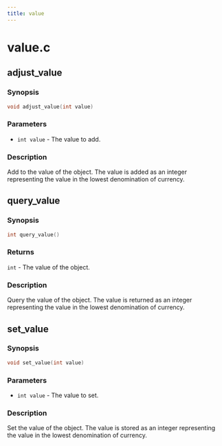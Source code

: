 ```yaml
---
title: value
---
```

# value.c

## adjust_value

### Synopsis

```c
void adjust_value(int value)
```

### Parameters

* `int value` - The value to add.

### Description

Add to the value of the object. The value is added as an
integer representing the value in the lowest denomination of
currency.

## query_value

### Synopsis

```c
int query_value()
```

### Returns

`int` - The value of the object.

### Description

Query the value of the object. The value is returned as an
integer representing the value in the lowest denomination of
currency.

## set_value

### Synopsis

```c
void set_value(int value)
```

### Parameters

* `int value` - The value to set.

### Description

Set the value of the object. The value is stored as an integer
representing the value in the lowest denomination of currency.

